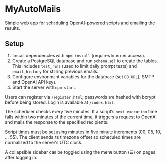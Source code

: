 # MyAutoMails

Simple web app for scheduling OpenAI-powered scripts and emailing the results.

## Setup
1. Install dependencies with `npm install` (requires internet access).
2. Create a PostgreSQL database and run `schema.sql` to create the tables. This
   includes `test_runs` (used to limit daily prompt tests) and `email_history`
   for storing previous emails.
3. Configure environment variables for the database (set `DB_URL`), SMTP and OpenAI API keys.
4. Start the server with `npm start`.

Users can register via `/register.html`; passwords are hashed with bcrypt before being stored. Login is available at `/index.html`.

The scheduler checks every five minutes. If a script's `next_execution` time falls within two minutes of the current time, it triggers a request to OpenAI and mails the response to the specified recipients.

Script times must be set using minutes in five minute increments (00, 05, 10, ... 55).
The client sends its timezone offset so scheduled times are normalized to the server's UTC clock.

A collapsible sidebar can be toggled using the menu button (☰) on pages after logging in.

